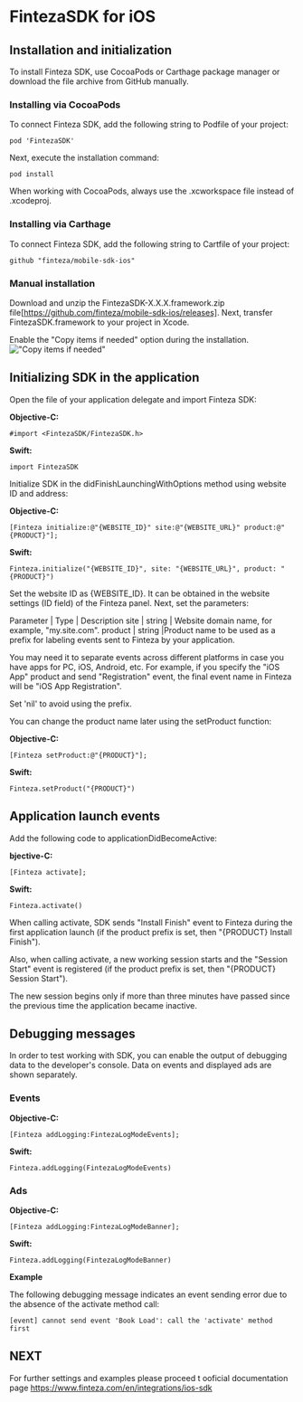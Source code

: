 # FintezaSDK for iOS 

## Installation and initialization

To install Finteza SDK, use CocoaPods or Carthage package manager or download the file archive from GitHub manually.

### Installing via CocoaPods #

To connect Finteza SDK, add the following string to Podfile of your project:

```pod 'FintezaSDK'```

Next, execute the installation command:

```pod install```

When working with CocoaPods, always use the .xcworkspace file instead of .xcodeproj.

### Installing via Carthage

To connect Finteza SDK, add the following string to Cartfile of your project:

```github "finteza/mobile-sdk-ios"```

### Manual installation

Download and unzip the FintezaSDK-X.X.X.framework.zip file[https://github.com/finteza/mobile-sdk-ios/releases]. Next, transfer FintezaSDK.framework to your project in Xcode.

Enable the "Copy items if needed" option during the installation.
![ "Copy items if needed"](https://www.finteza.com/en/integrations/img/ios-sdk-install.png)

## Initializing SDK in the application 

Open the file of your application delegate and import Finteza SDK:

**Objective-C:**

```#import <FintezaSDK/FintezaSDK.h>```

**Swift:**

```import FintezaSDK```

Initialize SDK in the didFinishLaunchingWithOptions method using website ID and address:

**Objective-C:**

```[Finteza initialize:@"{WEBSITE_ID}" site:@"{WEBSITE_URL}" product:@"{PRODUCT}"];```

**Swift:**

```Finteza.initialize("{WEBSITE_ID}", site: "{WEBSITE_URL}", product: "{PRODUCT}")```

Set the website ID as {WEBSITE_ID}. It can be obtained in the website settings (ID field) of the Finteza panel. Next, set the parameters:

Parameter | Type | Description
site | string | Website domain name, for example, "my.site.com".
product | string |Product name to be used as a prefix for labeling events sent to Finteza by your application.
 
You may need it to separate events across different platforms in case you have apps for PC, iOS, Android, etc. For example, if you specify the "iOS App" product and send "Registration" event, the final event name in Finteza will be "iOS App Registration".
 
Set 'nil' to avoid using the prefix.
 
You can change the product name later using the setProduct function:
 
**Objective-C:**
 
```[Finteza setProduct:@"{PRODUCT}"];```
 
**Swift:**
 
```Finteza.setProduct("{PRODUCT}")```

## Application launch events

Add the following code to applicationDidBecomeActive:

**bjective-C:**

```[Finteza activate];```

**Swift:**

```Finteza.activate()```

When calling activate, SDK sends "Install Finish" event to Finteza during the first application launch (if the product prefix is set, then "{PRODUCT} Install Finish").

Also, when calling activate, a new working session starts and the "Session Start" event is registered (if the product prefix is set, then "{PRODUCT} Session Start").

The new session begins only if more than three minutes have passed since the previous time the application became inactive.

## Debugging messages 

In order to test working with SDK, you can enable the output of debugging data to the developer's console. Data on events and displayed ads are shown separately.

### Events

**Objective-C:**

```[Finteza addLogging:FintezaLogModeEvents];```

**Swift:**

```Finteza.addLogging(FintezaLogModeEvents)```

### Ads

**Objective-C:**

```[Finteza addLogging:FintezaLogModeBanner];```

**Swift:**

```Finteza.addLogging(FintezaLogModeBanner)```

**Example**

The following debugging message indicates an event sending error due to the absence of the activate method call:

```[event] cannot send event 'Book Load': call the 'activate' method first```

## NEXT

For further settings and examples please proceed t ooficial documentation page https://www.finteza.com/en/integrations/ios-sdk 
